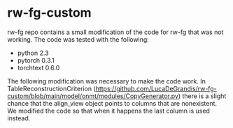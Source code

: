 # rw-fg-custom
rw-fg repo contains a small modification of the code for rw-fg that was not working.
The code was tested with the following:
- python 2.3
- pytorch 0.3.1
- torchtext 0.6.0

The following modification was necessary to make the code work.
In TableReconstructionCriterion (https://github.com/LucaDeGrandis/rw-fg-custom/blob/main/model/onmt/modules/CopyGenerator.py) there is a slight chance that the align_view object points to columns that are nonexistent. We modified the code so that when it happens the last column is used instead.
